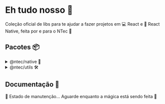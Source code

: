 # Eh tudo nosso 💯

Coleção oficial de libs para te ajudar a fazer projetos em 💻 React e 📱 React Native, feita por e para o NTec 🐒

## Pacotes 📦

<details>
<summary>@ntec/native 📱</summary>
<p>

### `@ntec/native` 📱

Lib de componentes básicos para utilizar em 📱 React Native.

<p float="left">
 <a href="#-exemplos">Exemplos</a>
 <img />
 <a href="#-como-instalar">Como instalar</a>
</p>

### 📎 Exemplos:

#### DropDown:

<!-- GIF criado com https://ezgif.com/video-to-gif -->
![DropDown](https://user-images.githubusercontent.com/58156196/158094670-e4cac6f9-f336-4705-881b-189df8d60f36.gif)

```tsx
import { useState } from "react";
import { DropDown } from "@ntec/native";

const options = ["Muito bom! 😜", "Estou impressionado. 😳"];

const Component = () => {
  const [selectedOption, setSelectedOption] = useState(options[0]);

  return (
    <DropDown
      label="Selecione a opção"
      disableSelectAll
      value={selectedOption}
      onChange={setSelectedOption}
      options={options}
    />
  );
};

export default Component;
```

### 👾 Como instalar:

1. Rode no diretório do seu projeto:

```sh
expo add @ntec/native react-native-reanimated
```

2. Adicione um arquivo `metro.config.js` no root do projeto com este conteúdo:

```javascript
const { getDefaultConfig } = require('expo/metro-config');

module.exports = (async () => {
  const {
    resolver: { sourceExts, assetExts },
  } = await getDefaultConfig(__dirname);
  return {
    transformer: {
      babelTransformerPath: require.resolve('react-native-svg-transformer'),
      getTransformOptions: async () => ({
        transform: {
          experimentalImportSupport: false,
          inlineRequires: false,
        },
      }),
    },
    resolver: {
      assetExts: assetExts.filter((ext) => ext !== 'svg'),
      sourceExts: [...sourceExts, 'svg'],
    },
  };
})();
```

3. Altere o conteúdo do arquivo `babel.config.js` para isto:

```javascript
module.exports = function (api) {
  api.cache(true);
  return {
    presets: ["babel-preset-expo"],
    plugins: [
      [
        "module-resolver",
        {
          extensions: [".ts", ".tsx", ".jsx", ".js", ".json"],
        },
      ],
      "react-native-reanimated/plugin",
    ],
  };
};
```

4. Reinicie o Expo com `expo start -c`
  
</p>
</details>

<details>
<summary>@ntec/utils 🛠</summary>
<p>

### `@ntec/utils` 🛠

Lib de funções bem úteis de 🛠 TypeScript.

<p float="left">
 <a href="#-exemplos-1">Exemplos</a>
 <img />
 <a href="#-como-instalar-1">Como instalar</a>
</p>

#### 📎 Exemplos:

##### keySort:
 
Alternativa ao `.sort()` do TS, que pode ser um saco de se utilizar.
Consegue ordenar automaticamente por:
- `string`
- `number`
- `boolean`

```ts
import { keySort } from "@ntec/utils";

const people = [{ name: "Mateus" }, { name: "Jorel" }, { name: "Amanda" }];

// Ordena em relação ao nome:
const ordered = keySort(people, (p) => p.name);

console.log(ordered);
// Resultado: [{ name: "Amanda" }, { name: "Jorel" }, { name: "Mateus" }];
```

#### 👾 Como instalar:

1. Rode no diretório do seu projeto:

```sh
yarn add @ntec/utils
```
  
</p>
</details>

## Documentação 📓

🚧 Estado de manutenção... Aguarde enquanto a mágica está sendo feita 👀

<!-- [A documentação](inserir link aqui) -->
